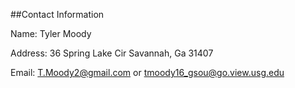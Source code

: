 ##Contact Information

Name: Tyler Moody

Address: 36 Spring Lake Cir Savannah, Ga 31407

Email: T.Moody2@gmail.com or tmoody16_gsou@go.view.usg.edu
